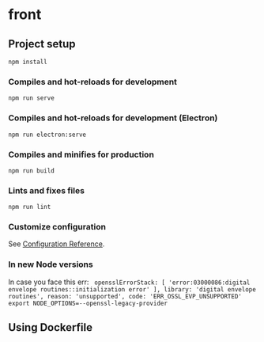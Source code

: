 # front

## Project setup
```
npm install
```

### Compiles and hot-reloads for development
```
npm run serve
```

### Compiles and hot-reloads for development (Electron)
```
npm run electron:serve
```

### Compiles and minifies for production
```
npm run build
```

### Lints and fixes files
```
npm run lint
```

### Customize configuration
See [Configuration Reference](https://cli.vuejs.org/config/).

### In new Node versions
In case you face this err:
` 
  opensslErrorStack: [ 'error:03000086:digital envelope routines::initialization error' ],
  library: 'digital envelope routines',
  reason: 'unsupported',
  code: 'ERR_OSSL_EVP_UNSUPPORTED'
`
`export NODE_OPTIONS=--openssl-legacy-provider`

## Using Dockerfile